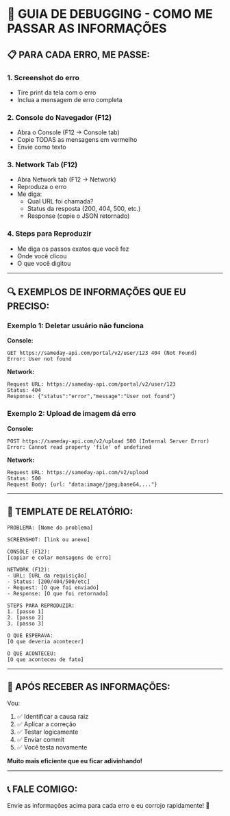 # 🐛 GUIA DE DEBUGGING - COMO ME PASSAR AS INFORMAÇÕES

## 📋 **PARA CADA ERRO, ME PASSE:**

### **1. Screenshot do erro**
- Tire print da tela com o erro
- Inclua a mensagem de erro completa

### **2. Console do Navegador (F12)**
- Abra o Console (F12 → Console tab)
- Copie TODAS as mensagens em vermelho
- Envie como texto

### **3. Network Tab (F12)**
- Abra Network tab (F12 → Network)
- Reproduza o erro
- Me diga:
  - Qual URL foi chamada?
  - Status da resposta (200, 404, 500, etc.)
  - Response (copie o JSON retornado)

### **4. Steps para Reproduzir**
- Me diga os passos exatos que você fez
- Onde você clicou
- O que você digitou

---

## 🔍 **EXEMPLOS DE INFORMAÇÕES QUE EU PRECISO:**

### **Exemplo 1: Deletar usuário não funciona**

**Console:**
```
GET https://sameday-api.com/portal/v2/user/123 404 (Not Found)
Error: User not found
```

**Network:**
```
Request URL: https://sameday-api.com/portal/v2/user/123
Status: 404
Response: {"status":"error","message":"User not found"}
```

### **Exemplo 2: Upload de imagem dá erro**

**Console:**
```
POST https://sameday-api.com/v2/upload 500 (Internal Server Error)
Error: Cannot read property 'file' of undefined
```

**Network:**
```
Request URL: https://sameday-api.com/v2/upload
Status: 500
Request Body: {url: "data:image/jpeg;base64,..."}
```

---

## 📝 **TEMPLATE DE RELATÓRIO:**

```
PROBLEMA: [Nome do problema]

SCREENSHOT: [link ou anexo]

CONSOLE (F12):
[copiar e colar mensagens de erro]

NETWORK (F12):
- URL: [URL da requisição]
- Status: [200/404/500/etc]
- Request: [O que foi enviado]
- Response: [O que foi retornado]

STEPS PARA REPRODUZIR:
1. [passo 1]
2. [passo 2]
3. [passo 3]

O QUE ESPERAVA:
[O que deveria acontecer]

O QUE ACONTECEU:
[O que aconteceu de fato]
```

---

## 🚀 **APÓS RECEBER AS INFORMAÇÕES:**

Vou:
1. ✅ Identificar a causa raiz
2. ✅ Aplicar a correção
3. ✅ Testar logicamente
4. ✅ Enviar commit
5. ✅ Você testa novamente

**Muito mais eficiente que eu ficar adivinhando!**

---

## 📞 **FALE COMIGO:**

Envie as informações acima para cada erro e eu corrojo rapidamente! 🚀


